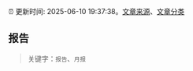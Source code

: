 :alarm_clock: 更新时间: 2025-06-10 19:37:38。[文章来源](/README.md)、[文章分类](/TAGS.md)

## 报告


> 关键字：`报告`、`月报`



